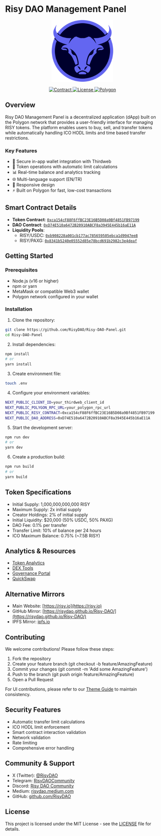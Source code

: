 # Risy DAO Management Panel

<p align="center">
  <img src="https://raw.githubusercontent.com/RisyDAO/Risy-DAO/d01d4ab900d51a305e8de96ca937e0a5674f0c29/img/logo.png" alt="Risy DAO Logo" width="200"/>
</p>

<p align="center">
  <a href="https://polygonscan.com/token/0xca154cF88F6ffBC23E16B5D08a9Bf4851FB97199">
    <img src="https://img.shields.io/badge/Contract-Verified-brightgreen" alt="Contract">
  </a>
  <a href="https://github.com/RisyDAO/Risy-DAO-Panel/blob/main/LICENSE">
    <img src="https://img.shields.io/github/license/RisyDAO/Risy-DAO-Panel" alt="License">
  </a>
  <a href="https://polygon.technology/">
    <img src="https://img.shields.io/badge/Network-Polygon-8247e5" alt="Polygon">
  </a>
</p>

## Overview

Risy DAO Management Panel is a decentralized application (dApp) built on the Polygon network that provides a user-friendly interface for managing RISY tokens. The platform enables users to buy, sell, and transfer tokens while automatically handling ICO HODL limits and time based transfer restrictions.

### Key Features

- 🔐 Secure in-app wallet integration with Thirdweb
- 💱 Token operations with automatic limit calculations
- 📊 Real-time balance and analytics tracking
- 🌐 Multi-language support (EN/TR)
- 📱 Responsive design
- ⚡ Built on Polygon for fast, low-cost transactions

## Smart Contract Details

- **Token Contract**: [`0xca154cF88F6ffBC23E16B5D08a9Bf4851FB97199`](https://polygonscan.com/token/0xca154cF88F6ffBC23E16B5D08a9Bf4851FB97199)
- **DAO Contract**: [`0xD74E510a6472B20910ABCF8a3945E445b16aE11A`](https://polygonscan.com/address/0xD74E510a6472B20910ABCF8a3945E445b16aE11A)
- **Liquidity Pools**:
  - RISY/USDC: [`0xb908228a001cb177ac785659505ebca1d9947ee8`](https://www.geckoterminal.com/polygon_pos/pools/0xb908228a001cb177ac785659505ebca1d9947ee8)
  - RISY/PAXG: [`0x8341b5240e05552d85e78bcd691b2982c3e4deaf`](https://www.geckoterminal.com/polygon_pos/pools/0x8341b5240e05552d85e78bcd691b2982c3e4deaf)

## Getting Started

### Prerequisites

- Node.js (v16 or higher)
- npm or yarn
- MetaMask or compatible Web3 wallet
- Polygon network configured in your wallet

### Installation

1. Clone the repository:
```bash
git clone https://github.com/RisyDAO/Risy-DAO-Panel.git
cd Risy-DAO-Panel
```

2. Install dependencies:
```bash
npm install
# or
yarn install
```

3. Create environment file:
```bash
touch .env
```

4. Configure your environment variables:
```bash
NEXT_PUBLIC_CLIENT_ID=your_thirdweb_client_id
NEXT_PUBLIC_POLYGON_RPC_URL=your_polygon_rpc_url
NEXT_PUBLIC_RISY_CONTRACT=0xca154cF88F6ffBC23E16B5D08a9Bf4851FB97199
NEXT_PUBLIC_DAO_ADDRESS=0xD74E510a6472B20910ABCF8a3945E445b16aE11A
```

5. Start the development server:
```bash
npm run dev
# or
yarn dev
```

6. Create a production build:
```bash
npm run build
# or
yarn build
```

## Token Specifications

- Initial Supply: 1,000,000,000,000 RISY
- Maximum Supply: 2x initial supply
- Creator Holdings: 2% of initial supply
- Initial Liquidity: $20,000 (50% USDC, 50% PAXG)
- DAO Fee: 0.1% per transfer
- Transfer Limit: 10% of balance per 24 hours
- ICO Maximum Balance: 0.75% (~7.5B RISY)

## Analytics & Resources

- [Token Analytics](https://dune.com/risydao/risydaoanalytics)
- [DEX Tools](https://www.dextools.io/app/tr/polygon/pair-explorer/0xb908228a001cb177ac785659505ebca1d9947ee8)
- [Governance Portal](https://www.tally.xyz/gov/risydao)
- [QuickSwap](https://quickswap.exchange/#/swap?currency0=ETH&swapIndex=1&currency1=0xca154cF88F6ffBC23E16B5D08a9Bf4851FB97199)

## Alternative Mirrors

- Main Website: [https://risy.io](https://risy.io)
- GitHub Mirror: [https://risydao.github.io/Risy-DAO/](https://risydao.github.io/Risy-DAO/)
- IPFS Mirror: [ipfs.io](https://ipfs.io/ipfs/bafybeibhq6qwgakj4lmcvgrknedys4w2beheru33byj2sat3x7il24k2ge)

## Contributing

We welcome contributions! Please follow these steps:

1. Fork the repository
2. Create your feature branch (git checkout -b feature/AmazingFeature)
3. Commit your changes (git commit -m 'Add some AmazingFeature')
4. Push to the branch (git push origin feature/AmazingFeature)
5. Open a Pull Request

For UI contributions, please refer to our [Theme Guide](./Risy%20DAO%20Theme%20Guide.md) to maintain consistency.

## Security Features

- Automatic transfer limit calculations
- ICO HODL limit enforcement
- Smart contract interaction validation
- Network validation
- Rate limiting
- Comprehensive error handling

## Community & Support

- X (Twitter): [@RisyDAO](https://x.com/RisyDAO)
- Telegram: [RisyDAOCommunity](https://t.me/RisyDAOCommunity)
- Discord: [Risy DAO Community](https://discord.gg/zuSBq2XBjc)
- Medium: [risydao.medium.com](https://risydao.medium.com)
- GitHub: [github.com/RisyDAO](https://github.com/RisyDAO)

## License

This project is licensed under the MIT License - see the [LICENSE](LICENSE) file for details.